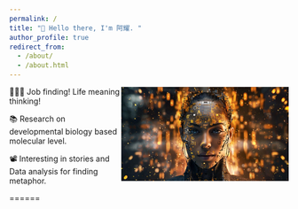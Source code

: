 ```yaml
---
permalink: /
title: "👋 Hello there, I'm 阿耀. "
author_profile: true
redirect_from: 
  - /about/
  - /about.html
---
```


<img src="/images/What-is-AI-1-1536x861.jpg" alt="Image created with Midjourney" style="width:60%; height:auto; float:right;">

👨🏻‍💻 Job finding! Life meaning thinking!  

📚 Research on developmental biology based molecular level.

📽️ Interesting in stories and Data analysis for finding metaphor. 

======






